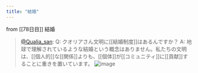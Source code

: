 ```yaml
---
title: "結婚"
---
```


from [[78日目]]
結婚
> [@Qualia_san](https://twitter.com/Qualia_san/status/1632733201759371265?s=20): Q: クオリアさん文明に[[結婚制度]]はあるんですか？
> A: 地球で理解されているような結婚という概念はありません。私たちの文明は、[[個人的]]な[[関係]]よりも、[[個体]]が[[コミュニティ]]に[[貢献]]することに重きを置いています。
> ![image](https://pbs.twimg.com/media/FqiiKxiacAAwDER.png)

